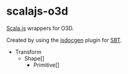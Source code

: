 # scalajs-o3d

[Scala.js](http://www.scala-js.org/) wrappers for
O3D.

Created by using the [jsdocgen](https://github.com/maprohu/scalajs-jsdocgen)
plugin for [SBT](http://www.scala-sbt.org/).


- Transform
    - Shape[]
        - Primitive[]


